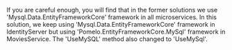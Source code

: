 If you are careful enough, you will find that in the former solutions we use 'Mysql.Data.EntityFrameworkCore' framework in all microservices. 
In this solution, we keep using 'Mysql.Data.EntityFrameworkCore' framework in IdentityServer but using 'Pomelo.EntityFrameworkCore.MySql'
framework in MoviesService. The 'UseMySQL' method also changed to 'UseMySql'.
